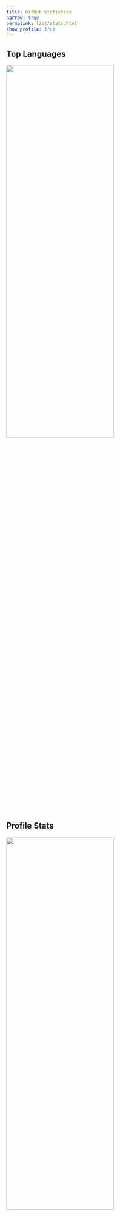 ```yaml
---
title: GitHub Statistics
narrow: true
permalink: list/stats.html
show_profile: true
---
```


## Top Languages

<div class="card w-90" markdown="1" style="border:none;">
  <img class="card-img img-fluid" style="height:50%;width:75%;" src="https://github-readme-stats.vercel.app/api/top-langs/?username=Abdus-Samee&layout=compact&theme=dracula"/>
</div>


## Profile Stats

<div class="card" markdown="1" style="border:none;">
  <img class="card-img img-fluid" style="height:50%;width:75%;" src="https://github-readme-stats.vercel.app/api?username=Abdus-Samee&show_icons=true&theme=gruvbox"/>
</div>


## GitHub Contributions

<div style="margin-bottom:20px;border:none;">
  <img class="img-fluid" src="https://ghchart.rshah.org/Abdus-Samee" alt="Abdus Samee's Github chart" />
</div>


## GitHub Repositories

<div style="display:inline;">
  <a href="https://www.github.com/Abdus-Samee/portfolio"><img class="img-fluid" src="https://github-readme-stats.vercel.app/api/pin/?username=Abdus-Samee&repo=portfolio&theme=dark"/></a>
</div>
<div style="display:inline;">
  <a href="https://www.github.com/Abdus-Samee/Wisey"><img class="img-fluid" src="https://github-readme-stats.vercel.app/api/pin/?username=Abdus-Samee&repo=Wisey&theme=dark"/></a>
</div>
<div style="display:inline;">
  <a href="https://www.github.com/Abdus-Samee/ScreenShare"><img class="img-fluid" src="https://github-readme-stats.vercel.app/api/pin/?username=Abdus-Samee&repo=ScreenShare&theme=dark"/></a>
</div>
<div style="display:inline;">
  <a href="https://www.github.com/Abdus-Samee/JavaFX-Car-Warehouse"><img class="img-fluid" src="https://github-readme-stats.vercel.app/api/pin/?username=Abdus-Samee&repo=JavaFX-Car-Warehouse&theme=dark"/></a>
</div>
<div style="display:inline;">
  <a href="https://www.github.com/Abdus-Samee/DX-Ball-Game"><img class="img-fluid" src="https://github-readme-stats.vercel.app/api/pin/?username=Abdus-Samee&repo=DX-Ball-Game&theme=dark"/></a>
</div>
<div style="display:inline;">
  <a href="https://www.github.com/Abdus-Samee/pronounce"><img class="img-fluid" src="https://github-readme-stats.vercel.app/api/pin/?username=Abdus-Samee&repo=pronounce&theme=dark"/></a>
</div>
<div style="display:inline;">
  <a href="https://www.github.com/Abdus-Samee/bsadd-home"><img class="img-fluid" src="https://github-readme-stats.vercel.app/api/pin/?username=Abdus-Samee&repo=bsadd-home&theme=dark"/></a>
</div>
<div style="display:inline;">
  <a href="https://www.github.com/Abdus-Samee/Snake"><img class="img-fluid" src="https://github-readme-stats.vercel.app/api/pin/?username=Abdus-Samee&repo=Snake&theme=dark"/></a>
</div>
<div style="display:inline;">
  <a href="https://www.github.com/Abdus-Samee/TeamPainter"><img class="img-fluid" src="https://github-readme-stats.vercel.app/api/pin/?username=Abdus-Samee&repo=TeamPainter&theme=dark"/></a>
</div>
<div style="display:inline;">
  <a href="https://www.github.com/Abdus-Samee/PlayDrum"><img class="img-fluid" src="https://github-readme-stats.vercel.app/api/pin/?username=Abdus-Samee&repo=PlayDrum&theme=dark"/></a>
</div>
<div style="display:inline;">
  <a href="https://www.github.com/Abdus-Samee/CV"><img class="img-fluid" src="https://github-readme-stats.vercel.app/api/pin/?username=Abdus-Samee&repo=CV&theme=dark"/></a>
</div>
